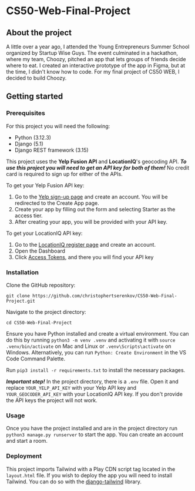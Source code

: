 # CS50-Web-Final-Project

## About the project

A little over a year ago, I attended the Young Entrepreneurs Summer School organized by Startup Wise Guys. The event culminated in a hackathon, where my team, Choozy, pitched an app that lets groups of friends decide where to eat. I created an interactive prototype of the app in Figma, but at the time, I didn't know how to code. For my final project of CS50 WEB, I decided to build Choozy.

## Getting started
### Prerequisites
For this project you will need the following:
- Python (3.12.3)
- Django (5.1)
- Django REST framework (3.15)

This project uses the **Yelp Fusion API** and **LocationIQ**'s geocoding API. ***To use this project you will need to get an API key for both of them!*** No credit card is required to sign up for either of the APIs.

To get your Yelp Fusion API key:
1. Go to the [Yelp sign-up page](https://www.yelp.com/login?return_url=/developers/v3/manage_app) and create an account. You will be redirected to the Create App page.
2. Create your app by filling out the form and selecting Starter as the access tier.
3. After creating your app, you will be provided with your API key. 

To get your LocationIQ API key:
1. Go to the [LocationIQ register page](https://my.locationiq.com/register) and create an account.
2. Open the Dashboard
3. Click [Access Tokens](https://my.locationiq.com/dashboard/#accesstoken), and there you will find your API key

### Installation
Clone the GitHub repository:
```
git clone https://github.com/christophertserenkov/CS50-Web-Final-Project.git 
```

Navigate to the project directory:
```
cd CS50-Web-Final-Project
```

Ensure you have Python installed and create a virtual environment. You can do this by running `python3 -m venv .venv` and activating it with `source .venv/bin/activate` on Mac and Linux or `.venv\Scripts\activate` on Windows. Alternatively, you can run `Python: Create Environment` in the VS Code Command Palette.

Run `pip3 install -r requirements.txt` to install the necessary packages.

***Important step!*** In the project directory, there is a `.env` file. Open it and replace `YOUR_YELP_API_KEY` with your Yelp API key and `YOUR_GEOCODER_API_KEY` with your LocationIQ API key. If you don't provide the API keys the project will not work.

### Usage
Once you have the project installed and are in the project directory run `python3 manage.py runserver` to start the app. You can create an account and start a room.

### Deployment
This project imports Tailwind with a Play CDN script tag located in the `layout.html` file. If you wish to deploy the app you will need to install Tailwind. You can do so with the [django-tailwind](https://django-tailwind.readthedocs.io/en/latest/installation.html) library.
